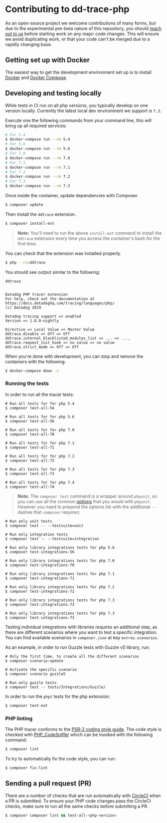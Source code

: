 # Contributing to dd-trace-php

As an open-source project we welcome contributions of many forms, but due to the experimental pre-beta nature of this repository, you should [reach out to us](https://github.com/DataDog/dd-trace-php/issues) before starting work on any major code changes. This will ensure we avoid duplicating work, or that your code can't be merged due to a rapidly changing base.

## Getting set up with Docker

The easiest way to get the development environment set up is to install [Docker](https://www.docker.com/) and
[Docker Compose](https://docs.docker.com/compose/).

## Developing and testing locally

While tests in CI run on all php versions, you typically develop on one version locally. Currently the latest local
dev environment we support is `7.3`.

Execute one the following commands from your command line, this will bring up all required services:

```bash
# For 5.4
$ docker-compose run --rm 5.4
# For 5.6
$ docker-compose run --rm 5.6
# For 7.0
$ docker-compose run --rm 7.0
# For 7.1
$ docker-compose run --rm 7.1
# For 7.2
$ docker-compose run --rm 7.2
# For 7.3
$ docker-compose run --rm 7.3
```

Once inside the container, update dependencies with Composer.

```bash
$ composer update
```

Then install the `ddtrace` extension.

```bash
$ composer install-ext
```

> **Note:** You'll need to run the above `install-ext` command to install the `ddtrace` extension every time you access the container's bash for the first time.

You can check that the extension was installed properly.

```bash
$ php --ri=ddtrace
```

You should see output similar to the following:

```
ddtrace


Datadog PHP tracer extension
For help, check out the documentation at https://docs.datadoghq.com/tracing/languages/php/
(c) Datadog 2019

Datadog tracing support => enabled
Version => 1.0.0-nightly

Directive => Local Value => Master Value
ddtrace.disable => Off => Off
ddtrace.internal_blacklisted_modules_list => ... => ...,
ddtrace.request_init_hook => no value => no value
ddtrace.strict_mode => Off => Off
```

When you're done with development, you can stop and remove the containers with the following:

```bash
$ docker-compose down -v
```

### Running the tests

In order to run all the tracer tests:

    # Run all tests for for php 5.4
    $ composer test-all-54

    # Run all tests for for php 5.6
    $ composer test-all-56

    # Run all tests for for php 7.0
    $ composer test-all-70

    # Run all tests for for php 7.1
    $ composer test-all-71

    # Run all tests for for php 7.2
    $ composer test-all-72

    # Run all tests for for php 7.3
    $ composer test-all-73

    # Run all tests for for php 7.4
    $ composer test-all-74

> **Note:** The `composer test` command is a wrapper around `phpunit`, so you can use all the common [options](https://phpunit.de/manual/5.7/en/textui.html#textui.clioptions) that you would with `phpunit`. However you need to prepend the options list with the additional `--` dashes that `composer` requires:

    # Run only unit tests
    $ composer test -- --testsuite=unit

    # Run only integration tests
    $ composer test -- --testsuite=integration

    # Run only library integrations tests for php 5.6
    $ composer test-integrations-56

    # Run only library integrations tests for php 7.0
    $ composer test-integrations-70

    # Run only library integrations tests for php 7.1
    $ composer test-integrations-71

    # Run only library integrations tests for php 7.2
    $ composer test-integrations-72

    # Run only library integrations tests for php 7.3
    $ composer test-integrations-73

    # Run only library integrations tests for php 7.3
    $ composer test-integrations-73

Testing individual integrations with libraries requires an additional step, as there are different scenarios where you want to test
a specific integration. You can find available scenarios in `composer.json` at key `extras.scenarios`.

As an example, in order to run Guzzle tests with Guzzle v5 library, run:

    # Only the first time, to create all the different scenarios
    $ composer scenario:update

    # Activate the specific scenario
    $ composer scenario guzzle5

    # Run only guzzle tests
    $ composer test -- tests/Integrations/Guzzle/

In order to run the `phpt` tests for the php extension:

```bash
$ composer test-ext
```

### PHP linting

The PHP tracer conforms to the [PSR-2 coding style guide](https://www.php-fig.org/psr/psr-2/). The code style is checked with [PHP_CodeSniffer](https://github.com/squizlabs/PHP_CodeSniffer) which can be invoked with the following command:

```bash
$ composer lint
```

To try to automatically fix the code style, you can run:

```bash
$ composer fix-lint
```

## Sending a pull request (PR)

There are a number of checks that are run automatically with [CircleCI](https://circleci.com/gh/DataDog/dd-trace-php/tree/master) when a PR is submitted. To ensure your PHP code changes pass the CircleCI checks, make sure to run all the same checks before submitting a PR.

```bash
$ composer composer lint && test-all-<php-version>
```
